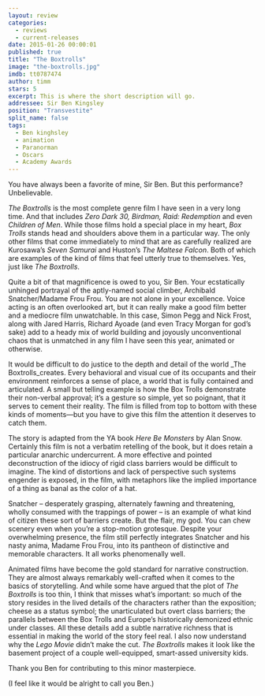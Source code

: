 ```yaml
---
layout: review
categories: 
  - reviews
  - current-releases
date: 2015-01-26 00:00:01
published: true
title: "The Boxtrolls"
image: "the-boxtrolls.jpg"
imdb: tt0787474
author: timm
stars: 5
excerpt: This is where the short description will go.
addressee: Sir Ben Kingsley
position: "Transvestite"
split_name: false
tags: 
  - Ben kinghsley
  - animation
  - Paranorman
  - Oscars
  - Academy Awards
---
```

You have always been a favorite of mine, Sir Ben. But this performance? Unbelievable. 

_The Boxtrolls_ is the most complete genre film I have seen in a very long time. And that includes _Zero Dark 30, Birdman, Raid: Redemption_ and even _Children of Men_. While those films hold a special place in my heart, _Box Trolls_ stands head and shoulders above them in a particular way. The only other films that come immediately to mind that are as carefully realized are Kurosawa’s _Seven Samurai_ and Huston’s _The Maltese Falcon_. Both of which are examples of the kind of films that feel utterly true to themselves. Yes, just like _The Boxtrolls_. 

Quite a bit of that magnificence is owed to you, Sir Ben. Your ecstatically unhinged portrayal of the aptly-named social climber, Archibald Snatcher/Madame Frou Frou. You are not alone in your excellence. Voice acting is an often overlooked art, but it can really make a good film better and a mediocre film unwatchable. In this case, Simon Pegg and Nick Frost, along with Jared Harris, Richard Ayoade (and even Tracy Morgan for god’s sake) add to a heady mix of world building and joyously unconventional chaos that is unmatched in any film I have seen this year, animated or otherwise.

It would be difficult to do justice to the depth and detail of the world _The Boxtrolls_creates. Every behavioral and visual cue of its occupants and their environment reinforces a sense of place, a world that is fully contained and articulated. A small but telling example is how the Box Trolls demonstrate their non-verbal approval; it’s a gesture so simple, yet so poignant, that it serves to cement their reality. The film is filled from top to bottom with these kinds of moments—but you have to give this film the attention it deserves to catch them.

The story is adapted from the YA book _Here Be Monsters_ by Alan Snow. Certainly this film is not a verbatim retelling of the book, but it does retain a particular anarchic undercurrent. A more effective and pointed deconstruction of the idiocy of rigid class barriers would be difficult to imagine. The kind of distortions and lack of perspective such systems engender is exposed, in the film, with metaphors like the implied importance of a thing as banal as the color of a hat.

Snatcher – desperately grasping, alternately fawning and threatening, wholly consumed with the trappings of power – is an example of what kind of citizen these sort of barriers create. But the flair, my god. You can chew scenery even when you’re a stop-motion grotesque. Despite your overwhelming presence, the film still perfectly integrates Snatcher and his nasty anima, Madame Frou Frou, into its pantheon of distinctive and memorable characters. It all works phenomenally well.

Animated films have become the gold standard for narrative construction. They are almost always remarkably well-crafted when it comes to the basics of storytelling. And while some have argued that the plot of _The Boxtrolls_ is too thin, I think that misses what’s important: so much of the story resides in the lived details of the characters rather than the exposition; cheese as a status symbol; the unarticulated but overt class barriers; the parallels between the Box Trolls and Europe’s historically demonized ethnic under classes. All these details add a subtle narrative richness that is essential in making the world of the story feel real. I also now understand why the _Lego Movie_ didn’t make the cut. _The Boxtrolls_ makes it look like the basement project of a couple well-equipped, smart-assed university kids. 

Thank you Ben for contributing to this minor masterpiece. 

(I feel like it would be alright to call you Ben.)